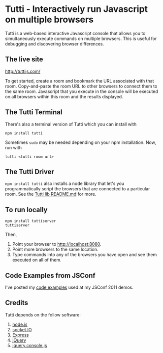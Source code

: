 Tutti - Interactively run Javascript on multiple browsers
=========================================================
Tutti is a web-based interactive Javascript console that allows you to simultaneously execute commands on multiple browsers. This is useful for debugging and discovering browser differences.

The live site
-------------
<http://tuttijs.com/>

To get started, create a room and bookmark the URL associated with that room. Copy-and-paste the room URL to other browsers to connect them to the same room. Javascript that you execute in the console will be executed on all browsers within this room and the results displayed.

The Tutti Terminal
------------------
There's also a terminal version of Tutti which you can install with

    npm install tutti
    
Sometimes `sudo` may be needed depending on your npm installation. Now, run with

    tutti <tutti room url>
    
The Tutti Driver
----------------
`npm install tutti` also installs a node library that let's you programmatically script the browsers that are connected to a particular room.
See the [Tutti lib README.md](https://github.com/airportyh/Tutti/blob/master/lib/README.md) for more.

To run locally
--------------
    
    npm install tuttiserver
    tuttiserver

Then,

1. Point your browser to <http://localhost:8080>.
2. Point more browsers to the same location.
3. Type commands into any of the browsers you have open and see them executed on all of them.

Code Examples from JSConf
-------------------------
I've posted my [code examples](https://github.com/airportyh/Tutti-JSConf-Code-Examples) used at my JSConf 2011 demos.

Credits
-------
Tutti depends on the follow software:

1. [node.js](http://nodejs.org/)
2. [socket.IO](http://socket.io/)
3. [Express](http://expressjs.com/)
3. [jQuery](http://jquery.com/)
4. [jquery.console.js](https://github.com/chrisdone/jquery-console)
